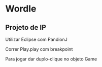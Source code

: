 # Wordle

## Projeto de IP

Utilizar Eclipse com PandionJ

Correr Play.play com breakpoint

Para jogar dar duplo-clique no objeto Game

